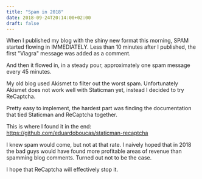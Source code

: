 ```yaml
---
title: "Spam in 2018"
date: 2018-09-24T20:14:00+02:00
draft: false
---
```

When I published my blog with the shiny new format this morning, SPAM started flowing in IMMEDIATELY. Less than 10 minutes after I published, the first "Viagra" message was added as a comment.

And then it flowed in, in a steady pour, approximately one spam message every 45 minutes.

My old blog used Akismet to filter out the worst spam. Unfortunately Akismet does not work well with Staticman yet, instead I decided to try ReCaptcha. 

Pretty easy to implement, the hardest part was finding the documentation that tied Staticman and ReCaptcha together. 

This is where I found it in the end:
https://github.com/eduardoboucas/staticman-recaptcha

I knew spam would come, but not at that rate. I naively hoped that in 2018 the bad guys would have found more profitable areas of revenue than spamming blog comments. Turned out not to be the case.

I hope that ReCaptcha will effectively stop it.
